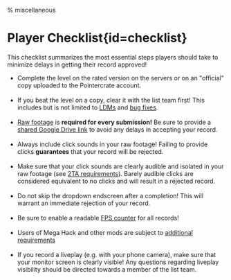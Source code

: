 % miscellaneous

<div class='panel fade js-scroll-anim' data-anim='fade'>

# Player Checklist{id=checklist}

This checklist summarizes the most essential steps players should take to minimize delays in getting their record approved!

- Complete the level on the rated version on the servers or on an "official" copy uploaded to the Pointercrate account.<br><br>
- If you beat the level on a copy, clear it with the list team first! This includes but is not limited to [LDMs](/guidelines/lowdetailmodes/) and [bug fixes](/guidelines/eligibility/#bugfixes).<br><br>
- [Raw footage](/guidelines/rawfootage/) is **required for every submission!** Be sure to provide a [shared Google Drive link](/guidelines/rawfootage#requiredraw) to avoid any delays in accepting your record.<br><br>
- Always include click sounds in your raw footage! Failing to provide clicks **guarantees** that your record will be rejected.<br><br>
- Make sure that your click sounds are clearly audible and isolated in your raw footage (see [2TA requirements](/guidelines/miscellaneous#clicks)). Barely audible clicks are considered equivalent to no clicks and will result in a rejected record.<br><br>
- Do not skip the dropdown endscreen after a completion! This will warrant an immediate rejection of your record.<br><br>
- Be sure to enable a readable [FPS counter](/guidelines/eligibility#fps) for all records!<br><br>
- Users of Mega Hack and other mods are subject to [additional requirements](/guidelines/eligibility#hacks)<br><br>
- If you record a liveplay (e.g. with your phone camera), make sure that your monitor screen is clearly visible! Any questions regarding liveplay visibility should be directed towards a member of the list team.

</div>
